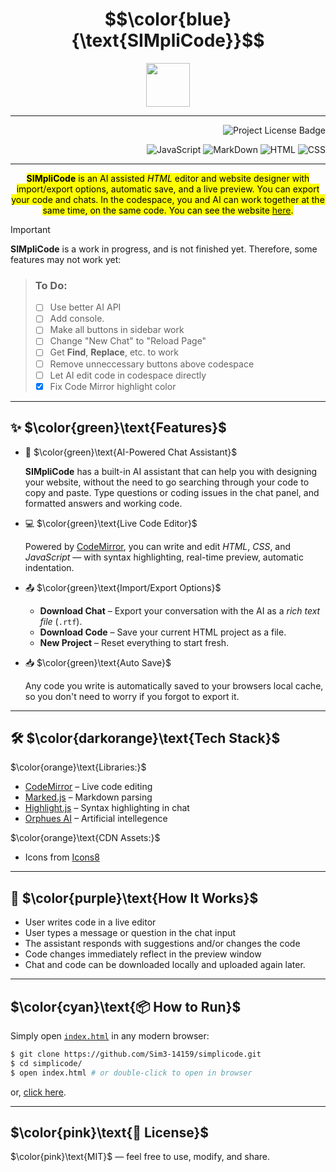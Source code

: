<div align="center">
<h1> $$\color{blue}{\text{SIMpliCode}}$$ </h1>
  
  [ <img src="https://sim3-14159.github.io/simplicode/favicon.ico" width="70px"></h1> ](https://sim3-14159.github.io/simplicode)
</div>

<hr>
<p align="right">
  <img src="https://img.shields.io/badge/license-MIT-%233E687A" alt="Project License Badge">
</p>
<div align="right">
  
  ![JavaScript](https://img.shields.io/badge/javascript-%23323330.svg?style=for-the-badge&logo=javascript&logoColor=%23F7DF1E)
  ![MarkDown](https://img.shields.io/badge/markdown-%230A4A00.svg?style=for-the-badge&logo=markdown&logoColor=green)
  ![HTML](https://img.shields.io/badge/HTML-%23123456.svg?style=for-the-badge&logo=html&logoColor=%23F7DF1E)
   ![CSS](https://img.shields.io/badge/CSS-%2347133B.svg?style=for-the-badge&logo=css&logoColor=%23ffccdd)
</div>
<div align="center"><hr>
  
<mark>**SIMpliCode** is an AI assisted *HTML* editor and website designer with import/export options, automatic save, and a live preview. You can export your code and chats. In the codespace, you and AI can work together at the same time, on the same code. You can see the website [here](https://Sim3-14159.github.io/simplicode).</mark>

</div>




> [!IMPORTANT]
> **SIMpliCode** is a work in progress, and is not finished yet. Therefore, some features may not work yet:
>
>
>> ### To Do:
>> - [ ] Use better AI API
>> - [ ] Add console.
>> - [ ] Make all buttons in sidebar work
>> - [ ] Change "New Chat" to "Reload Page"
>> - [ ] Get **Find**, **Replace**, etc. to work
>> - [ ] Remove unneccessary buttons above codespace
>> - [ ] Let AI edit code in codespace directly
>> - [x] Fix Code Mirror highlight color

---

## ✨ $\color{green}\text{Features}$
  
- 🧠 $\color{green}\text{AI-Powered Chat Assistant}$
  
  **SIMpliCode** has a built-in AI assistant that can help you with designing your website, without the need to go searching through your code to copy and paste. Type questions or coding issues in the chat panel, and formatted answers and working code.

- 💻 $\color{green}\text{Live Code Editor}$
  
  Powered by [CodeMirror](https://codemirror.net/), you can write and edit *HTML*, *CSS*, and *JavaScript* — with syntax highlighting, real-time preview, automatic indentation.

- 📤 $\color{green}\text{Import/Export Options}$

  * **Download Chat** – Export your conversation with the AI as a *rich text file* (`.rtf`).
  * **Download Code** – Save your current HTML project as a file.
  * **New Project** – Reset everything to start fresh.

- 📥 $\color{green}\text{Auto Save}$
  
  Any code you write is automatically saved to your browsers local cache, so you don't need to worry if you forgot to export it.

---

## 🛠️ $\color{darkorange}\text{Tech Stack}$

$\color{orange}\text{Libraries:}$

  - [CodeMirror](https://codemirror.net/) – Live code editing
  - [Marked.js](https://marked.js.org/) – Markdown parsing
  - [Highlight.js](https://highlightjs.org/) – Syntax highlighting in chat
  - [Orphues AI](https://orpheus-ai.onrender.com) – Artificial intellegence
  
$\color{orange}\text{CDN Assets:}$ 
  - Icons from [Icons8](https://icons8.com)

---

## 🔧 $\color{purple}\text{How It Works}$
  
* User writes code in a live editor
* User types a message or question in the chat input
* The assistant responds with suggestions and/or changes the code
* Code changes immediately reflect in the preview window
* Chat and code can be downloaded locally and uploaded again later.

---

## $\color{cyan}\text{📦 How to Run}$

Simply open [`index.html`](index.html) in any modern browser:
```bash
$ git clone https://github.com/Sim3-14159/simplicode.git
$ cd simplicode/
$ open index.html # or double-click to open in browser
```
or, [click here](https://Sim3-14159.github.io/simplicode).

---

## $\color{pink}\text{📝 License}$
$\color{pink}\text{MIT}$ — feel free to use, modify, and share.
